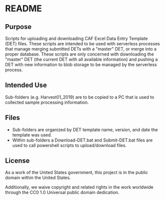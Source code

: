 # README

## Purpose

Scripts for uploading and downloading CAF Excel Data Entry Template (DET) files. These scripts are intended to be used with serverless processes that manage merging submitted DETs with a "master" DET, or merge into a proper database. These scripts are only concerned with downloading the "master" DET (the current DET with all available information) and pushing a DET with new information to blob storage to be managed by the serverless process.

## Intended Use

Sub-folders (e.g. Harvest01_2019) are to be copied to a PC that is used to collected sample processing information.

## Files

* Sub-folders are organized by DET template name, version, and date the template was used.
* Within sub-folders a Download-DET.bat and Submit-DET.bat files are used to call powershell scripts to upload/download files.
  
## License

As a work of the United States government, this project is in the public domain within the United States.

Additionally, we waive copyright and related rights in the work worldwide through the CC0 1.0 Universal public domain dedication.
